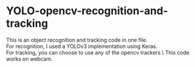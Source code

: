 # YOLO-opencv-recognition-and-tracking
This is an object recognition and tracking code in one file.\
For recognition, I used a YOLOv3 implementation using Keras.\
For tracking, you can choose to use any of the opencv trackers.\ 
This code works on webcam.

